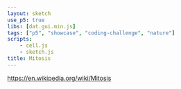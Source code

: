 ```yaml
---
layout: sketch
use_p5: true
libs: [dat.gui.min.js]
tags: ["p5", "showcase", "coding-challenge", "nature"]
scripts: 
    - cell.js
    - sketch.js
title: Mitosis
---
```


<https://en.wikipedia.org/wiki/Mitosis>